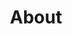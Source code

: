 ---
title: About
summary: About the Fairlington Historical Society
headless: true
weight: 10
bookCollapseSection: true
---